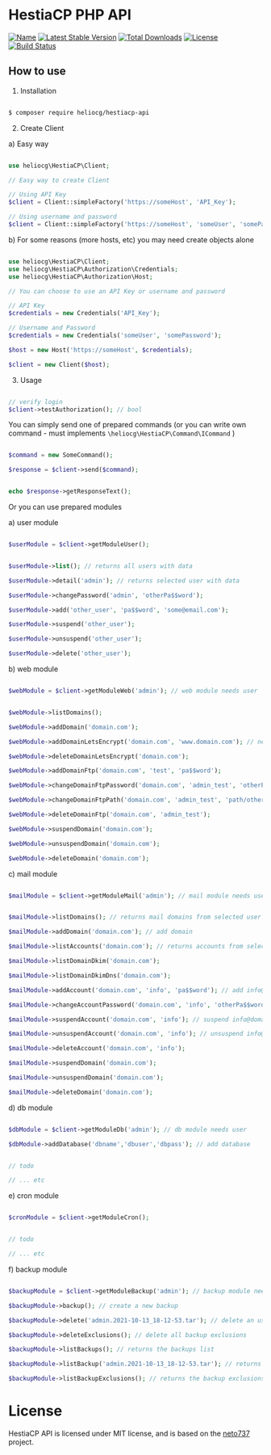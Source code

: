 
# HestiaCP PHP API

  
[![Name](https://badgen.net/packagist/name/heliocg/hestiacp-api)](//packagist.org/packages/heliocg/hestiacp-api) [![Latest Stable Version](https://badgen.net/packagist/v/heliocg/hestiacp-api/latest)](https://packagist.org/packages/heliocg/hestiacp-api) [![Total Downloads](https://badgen.net/packagist/dt/heliocg/hestiacp-api)](https://packagist.org/packages/heliocg/hestiacp-api)  [![License](https://badgen.net/packagist/license/heliocg/hestiacp-api)](https://packagist.org/packages/heliocg/hestiacp-api) [![Build Status](https://www.travis-ci.com/heliocg/HestiaCP-API.svg?branch=main)](https://www.travis-ci.com/github/heliocg/HestiaCP-API)

  

## How to use

1) Installation

```sh

$ composer require heliocg/hestiacp-api

```

2) Create Client

a) Easy way

```php

use heliocg\HestiaCP\Client;

// Easy way to create Client

// Using API Key
$client = Client::simpleFactory('https://someHost', 'API_Key');

// Using username and password
$client = Client::simpleFactory('https://someHost', 'someUser', 'somePass');

```

b) For some reasons (more hosts, etc) you may need create objects alone

```php

use heliocg\HestiaCP\Client;
use heliocg\HestiaCP\Authorization\Credentials;
use heliocg\HestiaCP\Authorization\Host;

// You can choose to use an API Key or username and password

// API Key
$credentials = new Credentials('API_Key');

// Username and Password
$credentials = new Credentials('someUser', 'somePassword');

$host = new Host('https://someHost', $credentials);

$client = new Client($host);

```

3) Usage

```php

// verify login
$client->testAuthorization(); // bool

```

You can simply send one of prepared commands (or you can write own command - must implements `\heliocg\HestiaCP\Command\ICommand` )

```php

$command = new SomeCommand();

$response = $client->send($command);


echo $response->getResponseText();

```

Or you can use prepared modules

a) user module

```php

$userModule = $client->getModuleUser();


$userModule->list(); // returns all users with data

$userModule->detail('admin'); // returns selected user with data

$userModule->changePassword('admin', 'otherPa$$word');

$userModule->add('other_user', 'pa$$word', 'some@email.com');

$userModule->suspend('other_user');

$userModule->unsuspend('other_user');

$userModule->delete('other_user');

```

b) web module

```php

$webModule = $client->getModuleWeb('admin'); // web module needs user


$webModule->listDomains();

$webModule->addDomain('domain.com');

$webModule->addDomainLetsEncrypt('domain.com', 'www.domain.com'); // needs longer timeout

$webModule->deleteDomainLetsEncrypt('domain.com');

$webModule->addDomainFtp('domain.com', 'test', 'pa$$word');

$webModule->changeDomainFtpPassword('domain.com', 'admin_test', 'otherPa$$word');

$webModule->changeDomainFtpPath('domain.com', 'admin_test', 'path/other');

$webModule->deleteDomainFtp('domain.com', 'admin_test');

$webModule->suspendDomain('domain.com');

$webModule->unsuspendDomain('domain.com');

$webModule->deleteDomain('domain.com');

```

c) mail module

```php

$mailModule = $client->getModuleMail('admin'); // mail module needs user


$mailModule->listDomains(); // returns mail domains from selected user

$mailModule->addDomain('domain.com'); // add domain

$mailModule->listAccounts('domain.com'); // returns accounts from selected user and domain

$mailModule->listDomainDkim('domain.com');

$mailModule->listDomainDkimDns('domain.com');

$mailModule->addAccount('domain.com', 'info', 'pa$$word'); // add info@domain.com account

$mailModule->changeAccountPassword('domain.com', 'info', 'otherPa$$word'); // change info@domain.com password

$mailModule->suspendAccount('domain.com', 'info'); // suspend info@domain.com account

$mailModule->unsuspendAccount('domain.com', 'info'); // unsuspend info@domain.com account

$mailModule->deleteAccount('domain.com', 'info');

$mailModule->suspendDomain('domain.com');

$mailModule->unsuspendDomain('domain.com');

$mailModule->deleteDomain('domain.com');

```

d) db module

```php

$dbModule = $client->getModuleDb('admin'); // db module needs user

$dbModule->addDatabase('dbname','dbuser','dbpass'); // add database


// todo

// ... etc

```

e) cron module

```php

$cronModule = $client->getModuleCron();


// todo

// ... etc

```

f) backup module

```php

$backupModule = $client->getModuleBackup('admin'); // backup module needs user

$backupModule->backup(); // create a new backup

$backupModule->delete('admin.2021-10-13_18-12-53.tar'); // delete an user backup

$backupModule->deleteExclusions(); // delete all backup exclusions

$backupModule->listBackups(); // returns the backups list

$backupModule->listBackup('admin.2021-10-13_18-12-53.tar'); // returns backup parameters list

$backupModule->listBackupExclusions(); // returns the backup exclusions list

```

# License
HestiaCP API is licensed under MIT license, and is based on the [neto737](https://github.com/neto737/HestiaCP-API) project.